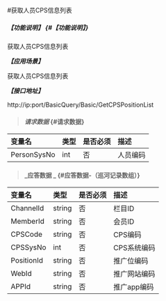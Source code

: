 #获取人员CPS信息列表



##### _【功能说明】_ {#【功能说明】}

获取人员CPS信息列表

_**【应用场景】**_

获取人员CPS信息列表



_**【接口地址】**_

http://ip:port/BasicQuery/Basic/GetCPSPositionList

> #### _请求数据_ {#请求数据}

| 变量名 | 类型 | 是否必须 | 描述 |
| :--- | :--- | :--- | :--- |
| PersonSysNo | int | 否 | 人员编码 |


> #### _应答数据 _ {#应答数据-（巡河记录数组）}

| 变量名 | 类型 | 是否必须 | 描述 |
| :--- | :--- | :--- | :--- |
| ChannelId| string  | 否 | 栏目ID|
| MemberId | string | 否 | 会员ID |
| CPSCode | string | 否 |CPS编码 |
| CPSSysNo| int| 否 |CPS系统编码 |
| PositionId| string| 否 |推广位编码|
| WebId| string| 否 |推广网站编码|
| APPId| string| 否 |推广app编码|
